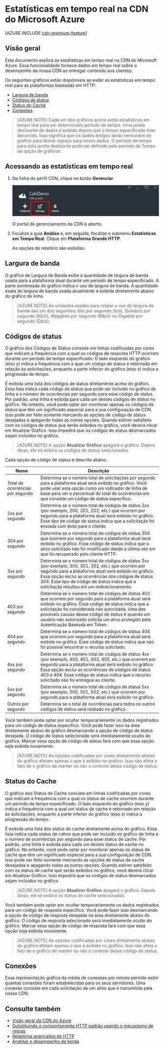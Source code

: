 <properties
	pageTitle="CDN - Estatísticas em tempo real"
	description="Estatísticas em tempo real na CDN do Microsoft Azure. As Estatísticas em tempo real fornecem dados em tempo real sobre o desempenho da nossa CDN ao entregar conteúdo aos clientes."
	services="cdn"
	documentationCenter=".NET"
	authors="camsoper"
	manager="erikre"
	editor=""/>

<tags
	ms.service="cdn"
	ms.workload="tbd"
	ms.tgt_pltfrm="na"
	ms.devlang="na"
	ms.topic="article"
	ms.date="05/11/2016"
	ms.author="casoper"/>

# Estatísticas em tempo real na CDN do Microsoft Azure

[AZURE.INCLUDE [cdn-premium-feature](../../includes/cdn-premium-feature.md)]

## Visão geral

Este documento explica as estatísticas em tempo real na CDN do Microsoft Azure. Essa funcionalidade fornece dados em tempo real sobre o desempenho da nossa CDN ao entregar conteúdo aos clientes.

Os seguintes gráficos estão disponíveis ao exibir as estatísticas em tempo real para as plataformas baseadas em HTTP:

* [Largura de banda](#bandwidth)
* [Códigos de status](#status-codes)
* [Status do Cache](#cache-statuses)
* [Conexões](#connections)

> [AZURE.NOTE] Cada um dos gráficos acima exibe estatísticas em tempo real para um determinado período de tempo. Uma janela deslizante de dados é exibida depois que o tempo especificado tiver decorrido. Isso significa que os dados antigos serão removidos do gráfico para liberar espaço para novos dados. O período de tempo para esta janela deslizante pode ser definido pelo período de Tempo da opção de gráficos.

## Acessando as estatísticas em tempo real

1. Na folha do perfil CDN, clique no botão **Gerenciar**.

	![botão gerenciar da folha do perfil CDN](./media/cdn-real-time-stats/cdn-manage-btn.png)

	O portal de gerenciamento da CDN é aberto.

2. Focalize a guia **Análise** e, em seguida, focalize o submenu **Estatísticas em Tempo Real**. Clique em **Plataforma Grande HTTP**.

	As opções de relatório são exibidas.

## Largura de banda

O gráfico de Largura de Banda exibe a quantidade de largura de banda usada para a plataforma atual durante um período de tempo especificado. A parte sombreada do gráfico indica o uso de largura de banda. A quantidade exata de largura de banda usada atualmente é exibida diretamente abaixo do gráfico de linha.

> [AZURE.NOTE] As unidades usadas para relatar o uso de largura de banda são um dos seguintes: bits por segundo (b/s), Quilobits por segundo (Kb/s), Megabits por segundo (Mb/s) ou Gigabits por segundo (Gb/s).

## Códigos de status

O gráfico dos Códigos de Status consiste em linhas codificadas por cores que indicam a frequência com a qual os códigos de resposta HTTP ocorrem durante um período de tempo especificado. O lado esquerdo do gráfico (eixo y) indica a frequência com a qual um código de status é retornado em relação às solicitações, enquanto a parte inferior do gráfico (eixo x) indica a progressão do tempo.

É exibida uma lista dos códigos de status diretamente acima do gráfico. Essa lista indica cada código de status que pode ser incluído no gráfico de linha e o número de ocorrências por segundo para esse código de status. Por padrão, uma linha é exibida para cada um destes códigos de status no gráfico. No entanto, você pode optar por monitorar apenas os códigos de status que têm um significado especial para a sua configuração de CDN. Isso pode ser feito somente marcando as opções de código de status desejadas e apagando todas as outras opções. Quando estiver satisfeito com os códigos de status que serão exibidos no gráfico, você deverá clicar em Atualizar Gráfico. Isso impedirá que os códigos de status desmarcados sejam incluídos no gráfico.

> [AZURE.NOTE] A opção **Atualizar Gráfico** apagará o gráfico. Depois disso, ele só exibirá os códigos de status selecionados.

Cada opção de código de status é descrita abaixo.

Nome | Descrição
-----|------------
Total de ocorrências por segundo | Determina se o número total de solicitações por segundo para a plataforma atual será exibido no gráfico. Você pode usar esta opção como um indicador de linha de base para ver o percentual do total de ocorrências em que consiste um código de status específico.
2xx por segundo | Determina se o número total de códigos de status 2xx (por exemplo, 200, 201, 202, etc.) que ocorrem por segundo para a plataforma atual será exibido no gráfico. Esse tipo de código de status indica que a solicitação foi enviada com êxito para o cliente.
304 por segundo | Determina se o número total de códigos de status 304 que ocorrem por segundo para a plataforma atual será exibido no gráfico. Esse código de status indica que o ativo solicitado não foi modificado desde a última vez em que foi recuperado pelo cliente HTTP.
3xx por segundo | Determina se o número total de códigos de status 3xx (por exemplo, 300, 301, 302, etc.) que ocorrem por segundo para a plataforma atual será exibido no gráfico. Essa opção exclui as ocorrências dos códigos de status 304. Esse tipo de código de status indica que a solicitação resultou em um redirecionamento.
403 por segundo | Determina se o número total de códigos de status 403 que ocorrem por segundo para a plataforma atual será exibido no gráfico. Esse código de status indica que a solicitação foi considerada não autorizada. Uma das possíveis causas desse código de status é quando um usuário não autorizado solicita um ativo protegido pela Autenticação Baseada em Token.
404 por segundo | Determina se o número total de códigos de status 404 que ocorrem por segundo para a plataforma atual será exibido no gráfico. Esse código de status indica que não foi possível encontrar o recurso solicitado.
4xx por segundo | Determina se o número total de códigos de status 4xx (por exemplo, 400, 401, 402, 405, etc.) que ocorrem por segundo para a plataforma atual será exibido no gráfico. Essa opção exclui as ocorrências de códigos de status 403 e 404. Esse código de status indica que o recurso solicitado não foi entregue ao cliente.
5xx por segundo | Determina se o número total de códigos de status 5xx (por exemplo, 500, 501, 502, etc.) que ocorrem por segundo para a plataforma atual será exibido no gráfico.
Outros por segundo | Determina se o total de ocorrências para todos os outros códigos de status será relatado no gráfico.

Você também pode optar por ocultar temporariamente os dados registrados para um código de status específico. Você pode fazer isso na área diretamente abaixo do gráfico desmarcando a opção de código de status desejada. O código de status selecionado será imediatamente oculto do gráfico. Marcar essa opção de código de status fará com que essa opção seja exibida novamente.

> [AZURE.NOTE] As opções codificadas por cores diretamente abaixo do gráfico afetam apenas o que é exibido no gráfico. Isso não afeta o fato de o gráfico de manter ou não o controle desse código de status.

## Status do Cache

O gráfico dos Status de Cache consiste em linhas codificadas por cores que indicam a frequência com a qual os status de cache ocorrem durante um período de tempo especificado. O lado esquerdo do gráfico (eixo y) indica a frequência com a qual um status de cache é retornado em relação às solicitações, enquanto a parte inferior do gráfico (eixo x) indica a progressão do tempo.

É exibida uma lista dos status do cache diretamente acima do gráfico. Essa lista indica cada status de cahce que pode ser incluído no gráfico de linha e o número de ocorrências por segundo para esse status de cache. Por padrão, uma linha é exibida para cada um destes status de cache no gráfico. No entanto, você pode optar por monitorar apenas os status de cache que têm um significado especial para a sua configuração de CDN. Isso pode ser feito somente marcando as opções de status de cache desejadas e apagando todas as outras opções. Quando estiver satisfeito com os status de cache que serão exibidos no gráfico, você deverá clicar em Atualizar Gráfico. Isso impedirá que os códigos de status desmarcados sejam incluídos no gráfico.

> [AZURE.NOTE] A opção **Atualizar Gráfico** apagará o gráfico. Depois disso, ele só exibirá os status de cache selecionados.

Você também pode optar por ocultar temporariamente os dados registrados para um código de resposta específico. Você pode fazer isso desmarcando a opção de código de resposta desejada na área diretamente abaixo do gráfico. O código de resposta selecionado será imediatamente oculto do gráfico. Marcar essa opção de código de resposta fará com que essa opção seja exibida novamente.

> [AZURE.NOTE] As opções codificadas por cores diretamente abaixo do gráfico afetam apenas o que é exibido no gráfico. Isso não afeta o fato de o gráfico de manter ou não o controle desse código de status.

## Conexões

Essa representação gráfica da média de conexões por minuto permite exibir quantas conexões foram estabelecidas para os seus servidores. Uma conexão consiste em cada solicitação de um ativo que é transmitida pela nossa CDN.

## Consulte também
* [Visão geral da CDN do Azure](cdn-overview.md)
* [Substituindo o comportamento HTTP padrão usando o mecanismo de regras](cdn-rules-engine.md)
* [Relatórios avançados de HTTP](cdn-advanced-http-reports.md)
* [Analisar o desempenho de borda](cdn-edge-performance.md)

<!---HONumber=AcomDC_0518_2016-->
